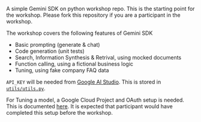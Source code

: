 A simple Gemini SDK on python workshop repo. This is the starting point for the workshop. Please fork this repository if you are a participant in the workshop.

The workshop covers the following features of Gemini SDK
- Basic prompting (generate & chat)
- Code generation (unit tests)
- Search, Information Synthesis & Retrival, using mocked documents
- Function calling, using a fictional business logic
- Tuning, using fake company FAQ data

`API_KEY` will be needed from [Google AI Studio](https://aistudio.google.com/). This is stored in [`utils/utils.py`](utils/utils.py).

For Tuning a model, a Google Cloud Project and OAuth setup is needed. This is documented [here](https://ai.google.dev/palm_docs/oauth_quickstart). It is expected that participant would have completed this setup before the workshop.